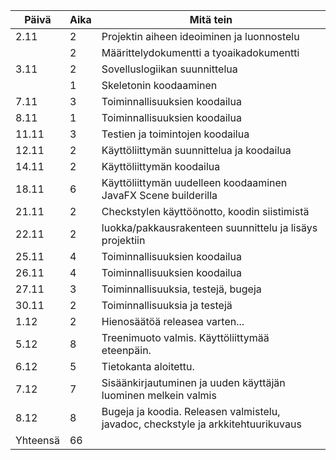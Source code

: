 |Päivä|Aika|Mitä tein |
|-----|----|--------- |
|2.11|2|Projektin aiheen ideoiminen ja luonnostelu |
|    |2|Määrittelydokumentti a tyoaikadokumentti |
|3.11|2|Sovelluslogiikan suunnittelua |
|    |1|Skeletonin koodaaminen |
|7.11|3|Toiminnallisuuksien koodailua |
|8.11|1|Toiminnallisuuksien koodailua |
|11.11|3|Testien ja toimintojen koodailua |
|12.11|2|Käyttöliittymän suunnittelua ja koodailua |
|14.11|2|Käyttöliittymän koodailua |
|18.11|6|Käyttöliittymän uudelleen koodaaminen JavaFX Scene builderilla |
|21.11|2|Checkstylen käyttöönotto, koodin siistimistä |
|22.11|2|luokka/pakkausrakenteen suunnittelu ja lisäys projektiin |
|25.11|4|Toiminnallisuuksien koodailua |
|26.11|4|Toiminnallisuuksien koodailua |
|27.11|3|Toiminnallisuuksia, testejä, bugeja |
|30.11|2|Toiminnallisuuksia ja testejä|
|1.12|2|Hienosäätöä releasea varten... |
|5.12|8|Treenimuoto valmis. Käyttöliittymää eteenpäin. |
|6.12|5|Tietokanta aloitettu.  |
|7.12|7|Sisäänkirjautuminen ja uuden käyttäjän luominen melkein valmis|
|8.12|8|Bugeja ja koodia. Releasen valmistelu, javadoc, checkstyle ja arkkitehtuurikuvaus|
|Yhteensä|66|
